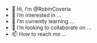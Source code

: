 - 👋 Hi, I’m @RobinCoveria
- 👀 I’m interested in ...
- 🌱 I’m currently learning ...
- 💞️ I’m looking to collaborate on ...
- 📫 How to reach me ...

<!---
RobinCoveria/RobinCoveria is a ✨ special ✨ repository because its `README.md` (this file) appears on your GitHub profile.
You can click the Preview link to take a look at your changes.
--->
